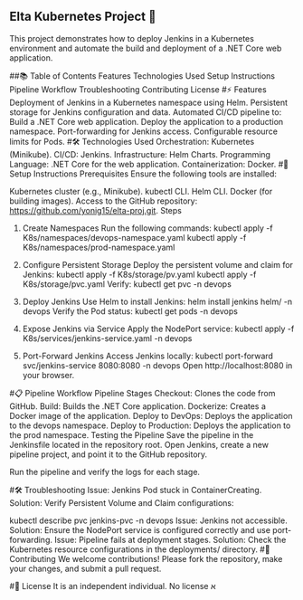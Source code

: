 ## Elta Kubernetes Project 🚀
This project demonstrates how to deploy Jenkins in a Kubernetes environment and automate the build and deployment of a .NET Core web application.


##📚 Table of Contents
Features
Technologies Used
Setup Instructions
Pipeline Workflow
Troubleshooting
Contributing
License
#<a name="features"></a>⚡ Features
Deployment of Jenkins in a Kubernetes namespace using Helm.
Persistent storage for Jenkins configuration and data.
Automated CI/CD pipeline to:
Build a .NET Core web application.
Deploy the application to a production namespace.
Port-forwarding for Jenkins access.
Configurable resource limits for Pods.
#<a name="technologies-used"></a>🛠️ Technologies Used
Orchestration: Kubernetes (Minikube).
CI/CD: Jenkins.
Infrastructure: Helm Charts.
Programming Language: .NET Core for the web application.
Containerization: Docker.
#<a name="setup-instructions"></a>🔧 Setup Instructions
Prerequisites
Ensure the following tools are installed:

Kubernetes cluster (e.g., Minikube).
kubectl CLI.
Helm CLI.
Docker (for building images).
Access to the GitHub repository: https://github.com/yonig15/elta-proj.git.
Steps
1. Create Namespaces
Run the following commands:
kubectl apply -f K8s/namespaces/devops-namespace.yaml
kubectl apply -f K8s/namespaces/prod-namespace.yaml

3. Configure Persistent Storage
Deploy the persistent volume and claim for Jenkins:
kubectl apply -f K8s/storage/pv.yaml
kubectl apply -f K8s/storage/pvc.yaml
Verify:
kubectl get pvc -n devops

3. Deploy Jenkins
Use Helm to install Jenkins:
helm install jenkins helm/ -n devops
Verify the Pod status:
kubectl get pods -n devops

5. Expose Jenkins via Service
Apply the NodePort service:
kubectl apply -f K8s/services/jenkins-service.yaml -n devops

5. Port-Forward Jenkins
Access Jenkins locally:
kubectl port-forward svc/jenkins-service 8080:8080 -n devops
Open http://localhost:8080 in your browser.

#<a name="pipeline-workflow"></a>📋 Pipeline Workflow
Pipeline Stages
Checkout: Clones the code from GitHub.
Build: Builds the .NET Core application.
Dockerize: Creates a Docker image of the application.
Deploy to DevOps: Deploys the application to the devops namespace.
Deploy to Production: Deploys the application to the prod namespace.
Testing the Pipeline
Save the pipeline in the Jenkinsfile located in the repository root. Open Jenkins, create a new pipeline project, and point it to the GitHub repository.

Run the pipeline and verify the logs for each stage.

#<a name="troubleshooting"></a>🛠️ Troubleshooting
Issue: Jenkins Pod stuck in ContainerCreating.
Solution: Verify Persistent Volume and Claim configurations:

kubectl describe pvc jenkins-pvc -n devops
Issue: Jenkins not accessible.
Solution: Ensure the NodePort service is configured correctly and use port-forwarding.
Issue: Pipeline fails at deployment stages.
Solution: Check the Kubernetes resource configurations in the deployments/ directory.
#<a name="contributing"></a>👥 Contributing
We welcome contributions! Please fork the repository, make your changes, and submit a pull request.

#<a name="license"></a>📄 License
It is an independent individual. No license
א

